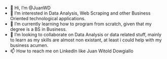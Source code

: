 - 👋 Hi, I’m @JuanWD
- 👀 I’m interested in Data Analysis, Web Scraping and other Business Oriented technological applications. 
- 🌱 I’m currently learning how to program from scratch, given that my degree is a BS in Business. 
- 💞️ I’m looking to collaborate on Data Analysis or data related stuff, mainly to learn as my skills are almost non existant, at least i could help with my business acumen. 
- 📫 How to reach me on LinkedIn like Juan Witold Dowgiallo

<!---
JuanWD/JuanWD is a ✨ special ✨ repository because its `README.md` (this file) appears on your GitHub profile.
You can click the Preview link to take a look at your changes.
--->
